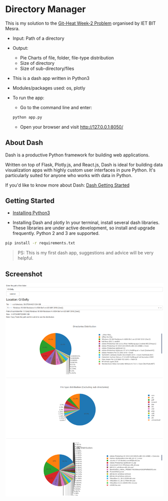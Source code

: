 # Directory Manager 

This is my solution to the [Git-Heat Week-2 Problem](https://github.com/ietbitmesra/Git-Heat/tree/master/Week-2) organised by IET BIT Mesra.

* Input: Path of a directory
* Output: 
	* Pie Charts of file, folder, file-type distribution
	* Size of directory
	* Size of sub-directory/files

* This is a dash app written in Python3
* Modules/packages used: os, plotly
* To run the app:
	* Go to the command line and enter: 
	```sh 
	python app.py 
	```
	* Open your browser and visit http://127.0.0.1:8050/ 

## About Dash

Dash is a productive Python framework for building web applications.

Written on top of Flask, Plotly.js, and React.js, Dash is ideal for building data visualization apps with highly custom user interfaces in pure Python. It's particularly suited for anyone who works with data in Python.

If you'd like to know more about Dash: [Dash Getting Started](https://dash.plot.ly)

## Getting Started

* [Installing Python3](https://www.commonlounge.com/discussion/59b4cc482d6c4ebab9c3653cce230955)

* Installing Dash and plotly
In your terminal, install several dash libraries. These libraries are under active development, so install and upgrade frequently. Python 2 and 3 are supported.
```sh
pip install -r requirements.txt

```

>PS: This is my first dash app, suggestions and advice will be very helpful.


## Screenshot
![alt text](Screenshots/ss-1.png "Sample Path")







